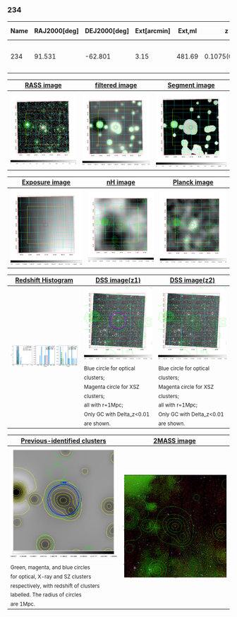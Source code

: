 <div STYLE="page-break-after: always;"></div>

### 234

|Name|RAJ2000[deg]|DEJ2000[deg] |Ext[arcmin]| Ext,ml | z | z_src| C|GC(XSZ,Delta_z<0.01)| GC(OPT,Delta_z<0.01)|GC| R_sig[arcmin] | R500[arcmin] | R500[Mpc]| CRsig[c/s] | CR500[c/s] |L500[1E44 erg/s]|F500[1E-12 erg/s/cm^2]| M500[1E14 Msun]|Tx[keV]|Cnt_sig|Beta|Rc[arcmin]|Comment|Alias|
|---|---|---|---|---|---|------|---|--------|---------|----------|---|---|---|---|---|---|---|---|---|---|---|---|---|---|
|234| 91.531| -62.801| 3.15| 481.69| 0.1075(0.008)| z2, z_xsz| B| PSZ2, Tar| A| A, PSZ2, Tar, W| 14.162| 7.847| 0.925| 0.215(0.013)| 0.200(0.013)| 1.090(0.036)| 3.685(0.123)| 2.50(0.04)| 3.90(0.04)| 970.9| 0.779(-0.071+0.090)| 4.628(-0.607+0.696)| -| k390|

|[RASS image](../image/234/234_img.pdf)|[filtered image](../image/234/234_fil.pdf)|[Segment image](../image/234/234_seg.pdf)|
|-------------------|--------------------|-------------------|
| <img src="../image/234/234_img.png" width="300">  | <img src="../image/234/234_fil.png" width="300">   | <img src="../image/234/234_seg.png" width="300">  |

|[Exposure image](../image/234/234_mex.pdf)| [nH image](../image/234/234_nh.pdf)| [Planck image](../image/234/234_p.pdf)|
|-------------------|--------------------|-------------------|
|<img src="../image/234/234_mex.png" width="300">   | <img src="../image/234/234_nh.png" width="300">    | <img src="../image/234/234_p.png" width="300"> |

|[Redshift Histogram](../image/234/234_zg.pdf) | [DSS image(z1)](../image/234/234_dss_z1.pdf)      |  [DSS image(z2)](../image/234/234_dss_z2.pdf)    |
|-------------------|--------------------|-------------------|
|<img src="../image/234/234_zg.png" width="300"> |<img src="../image/234/234_dss_z1.png" width="300"> <sub><br>Blue circle for optical clusters; <br>Magenta circle for XSZ clusters; <br>all with r=1Mpc; <br>Only GC with Delta_z<0.01 are shown. </sub>| <img src="../image/234/234_dss_z2.png" width="300"><sub><br>Blue circle for optical clusters; <br>Magenta circle for XSZ clusters; <br>all with r=1Mpc; <br>Only GC with Delta_z<0.01 are shown. </sub> |

|[Previous-identified clusters](../image/234/234_gc.pdf) | [2MASS image](../image/234/234_2mass.pdf)      |
|-------------------|-------------------|
|<img src=../image/234/234_gc.png width="300"> <br><sub>Green, magenta, and blue circles <br>for optical, X-ray and SZ clusters <br>respectively, with redshift of clusters <br>labelled. The radius of circles <br>are 1Mpc.</sub>|<img src="../image/234/234_2mass.png" width="300">  |




